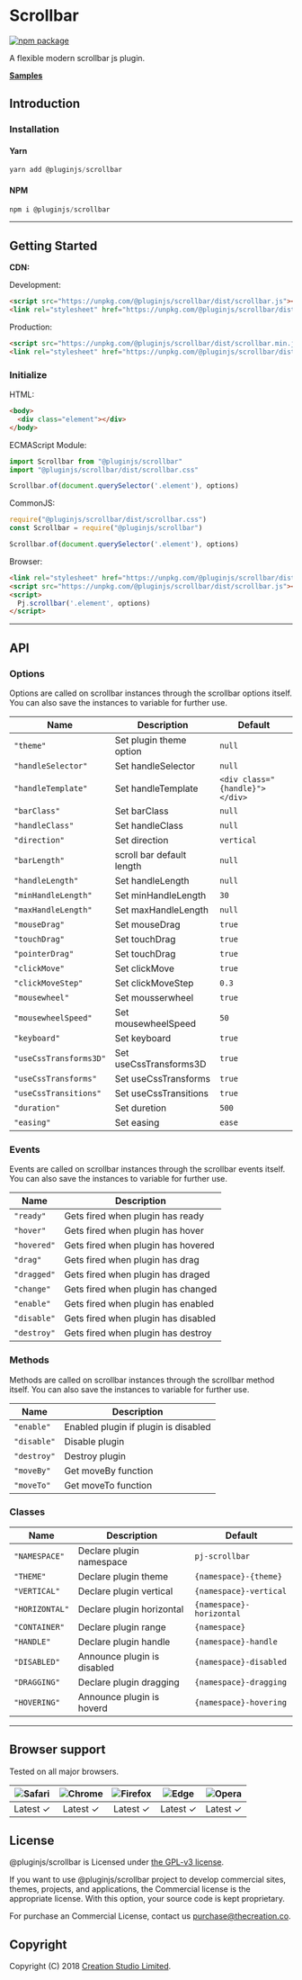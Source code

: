 # Scrollbar

[![npm package](https://img.shields.io/npm/v/@pluginjs/scrollbar.svg)](https://www.npmjs.com/package/@pluginjs/scrollbar)

A flexible modern scrollbar js plugin.

**[Samples](https://codesandbox.io/s/github/pluginjs/plugin.js/tree/master/modules/scrollbar/samples)**

## Introduction

### Installation

#### Yarn

```javascript
yarn add @pluginjs/scrollbar
```

#### NPM

```javascript
npm i @pluginjs/scrollbar
```

---

## Getting Started

**CDN:**

Development:

```html
<script src="https://unpkg.com/@pluginjs/scrollbar/dist/scrollbar.js"></script>
<link rel="stylesheet" href="https://unpkg.com/@pluginjs/scrollbar/dist/scrollbar.css">
```

Production:

```html
<script src="https://unpkg.com/@pluginjs/scrollbar/dist/scrollbar.min.js"></script>
<link rel="stylesheet" href="https://unpkg.com/@pluginjs/scrollbar/dist/scrollbar.min.css">
```

### Initialize

HTML:

```html
<body>
  <div class="element"></div>
</body>
```

ECMAScript Module:

```javascript
import Scrollbar from "@pluginjs/scrollbar"
import "@pluginjs/scrollbar/dist/scrollbar.css"

Scrollbar.of(document.querySelector('.element'), options)
```

CommonJS:

```javascript
require("@pluginjs/scrollbar/dist/scrollbar.css")
const Scrollbar = require("@pluginjs/scrollbar")

Scrollbar.of(document.querySelector('.element'), options)
```

Browser:

```html
<link rel="stylesheet" href="https://unpkg.com/@pluginjs/scrollbar/dist/scrollbar.css">
<script src="https://unpkg.com/@pluginjs/scrollbar/dist/scrollbar.js"></script>
<script>
  Pj.scrollbar('.element', options)
</script>
```

---

## API

### Options

Options are called on scrollbar instances through the scrollbar options itself.
You can also save the instances to variable for further use.

Name | Description | Default
-----|--------------|-----
`"theme"` | Set plugin theme option | `null`
`"handleSelector"` | Set handleSelector | `null`
`"handleTemplate"` | Set handleTemplate | `<div class="{handle}"></div>`
`"barClass"` | Set barClass | `null`
`"handleClass"` | Set handleClass | `null`
`"direction"` | Set direction | `vertical`
`"barLength"` | scroll bar default length | `null`
`"handleLength"` | Set handleLength | `null`
`"minHandleLength"` | Set minHandleLength | `30`
`"maxHandleLength"` | Set maxHandleLength | `null`
`"mouseDrag"` | Set mouseDrag | `true`
`"touchDrag"` | Set touchDrag | `true`
`"pointerDrag"` | Set touchDrag | `true`
`"clickMove"` | Set clickMove | `true`
`"clickMoveStep"` | Set clickMoveStep | `0.3`
`"mousewheel"` | Set mousserwheel | `true`
`"mousewheelSpeed"` | Set mousewheelSpeed | `50`
`"keyboard"` | Set keyboard | `true`
`"useCssTransforms3D"` | Set useCssTransforms3D | `true`
`"useCssTransforms"` | Set useCssTransforms | `true`
`"useCssTransitions"` | Set useCssTransitions | `true`
`"duration"` | Set duretion | `500`
`"easing"` | Set easing | `ease`

### Events

Events are called on scrollbar instances through the scrollbar events itself.
You can also save the instances to variable for further use.

Name | Description
-----|-----
`"ready"` | Gets fired when plugin has ready
`"hover"` | Gets fired when plugin has hover
`"hovered"` | Gets fired when plugin has hovered
`"drag"` | Gets fired when plugin has drag
`"dragged"` | Gets fired when plugin has draged
`"change"` | Gets fired when plugin has changed
`"enable"` | Gets fired when plugin has enabled
`"disable"` | Gets fired when plugin has disabled
`"destroy"` | Gets fired when plugin has destroy

### Methods

Methods are called on scrollbar instances through the scrollbar method itself.
You can also save the instances to variable for further use.

Name | Description
-----|-----
`"enable"` | Enabled plugin if plugin is disabled
`"disable"` | Disable plugin
`"destroy"` | Destroy plugin
`"moveBy"` | Get moveBy function
`"moveTo"` | Get moveTo function

### Classes

Name | Description | Default
-----|------|------
`"NAMESPACE"` | Declare plugin namespace | `pj-scrollbar`
`"THEME"` | Declare plugin theme | `{namespace}-{theme}`
`"VERTICAL"` | Declare plugin vertical | `{namespace}-vertical`
`"HORIZONTAL"` | Declare plugin horizontal | `{namespace}-horizontal`
`"CONTAINER"` | Declare plugin range | `{namespace}`
`"HANDLE"` | Declare plugin handle | `{namespace}-handle`
`"DISABLED"` | Announce plugin is disabled | `{namespace}-disabled`
`"DRAGGING"` | Declare plugin dragging | `{namespace}-dragging`
`"HOVERING"` | Announce plugin is hoverd | `{namespace}-hovering`
---

## Browser support

Tested on all major browsers.

| <img src="https://raw.githubusercontent.com/alrra/browser-logos/master/src/safari/safari_32x32.png" alt="Safari"> | <img src="https://raw.githubusercontent.com/alrra/browser-logos/master/src/chrome/chrome_32x32.png" alt="Chrome"> | <img src="https://raw.githubusercontent.com/alrra/browser-logos/master/src/firefox/firefox_32x32.png" alt="Firefox"> | <img src="https://raw.githubusercontent.com/alrra/browser-logos/master/src/edge/edge_32x32.png" alt="Edge"> | <img src="https://raw.githubusercontent.com/alrra/browser-logos/master/src/opera/opera_32x32.png" alt="Opera"> |
|:--:|:--:|:--:|:--:|:--:|
| Latest ✓ | Latest ✓ | Latest ✓ | Latest ✓ | Latest ✓ |

## License

@pluginjs/scrollbar is Licensed under [the GPL-v3 license](LICENSE).

If you want to use @pluginjs/scrollbar project to develop commercial sites, themes, projects, and applications, the Commercial license is the appropriate license. With this option, your source code is kept proprietary.

For purchase an Commercial License, contact us purchase@thecreation.co.

## Copyright

Copyright (C) 2018 [Creation Studio Limited](creationstudio.com).
